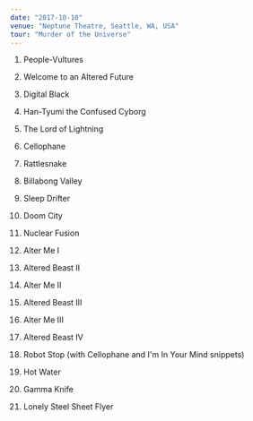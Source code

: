 ```yaml
---
date: "2017-10-10"
venue: "Neptune Theatre, Seattle, WA, USA"
tour: "Murder of the Universe"
---
```



 1. People-Vultures

 2. Welcome to an Altered Future

 3. Digital Black

 4. Han-Tyumi the Confused Cyborg

 5. The Lord of Lightning

 6. Cellophane

 7. Rattlesnake

 8. Billabong Valley

 9. Sleep Drifter

10. Doom City

11. Nuclear Fusion

12. Alter Me I

13. Altered Beast II

14. Alter Me II

15. Altered Beast III

16. Alter Me III

17. Altered Beast IV

18. Robot Stop
    (with Cellophane and I'm In Your Mind snippets)

19. Hot Water

20. Gamma Knife

21. Lonely Steel Sheet Flyer



